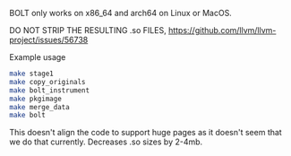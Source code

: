 BOLT only works on x86_64 and arch64 on Linux or MacOS.

DO NOT STRIP THE RESULTING .so FILES, https://github.com/llvm/llvm-project/issues/56738

Example usage
```bash
make stage1
make copy_originals
make bolt_instrument
make pkgimage
make merge_data
make bolt
```

This doesn't align the code to support huge pages as it doesn't seem that we do that currently.
Decreases .so sizes by 2-4mb.

